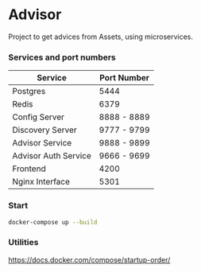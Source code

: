 # Advisor

Project to get advices from Assets, using microservices.


### Services and port numbers

| Service               | Port Number            |
|-----------------------|----------------        |
| Postgres              |            5444        |
| Redis                 |            6379        |
| Config Server         |            8888 - 8889 |
| Discovery Server      |            9777 - 9799 |
| Advisor Service       |            9888 - 9899 |
| Advisor Auth Service  |            9666 - 9699 |
| Frontend              |            4200 |
| Nginx Interface       |            5301 |


### Start 

```sh
docker-compose up --build
```

### Utilities

https://docs.docker.com/compose/startup-order/

